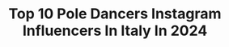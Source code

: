 ---
title: Top 10 Pole Dancers Instagram Influencers In Italy In 2024
description: >-
  Find top pole dancers Instagram influencers in Italy in 2024. Most popular hashtags: #poledance #love #poledancer #pole.
platform: Instagram
hits: 25
text_top: See the best Instagram profiles on inBeat.
text_bottom: Our search engine aggregates 25 Instagram influencers like this in Italy for you to contact.
profiles:
  - username: "brokendollhatesyou"
    fullname: >-
      Lauretta 🐙
    bio: >-
      stage animal • exotic pole dancer • tortellini & gin tonic lover • I happen to be caught on camera
    location: "Italy"
    followers: 44523
    engagement: 354
    commentsToLikes: 0.023272
    id: ck6tli28g61r50j710xkpigk4
    verified: false
    hashtags: "#dancersofinstagram, #sparklingseason, #showgirlslife, #quarantineanddance"
  - username: "_aniushka_"
    fullname: >-
      Anna
    bio: >-
      Model / actress / pole dancer @ubookermodels #ubookermodels 🎬Studio recitazione 💃🏻Insegno pole dance @anna.mypole
    location: "Italy"
    followers: 13784
    engagement: 468
    commentsToLikes: 0.038773
    id: ckap2ujjz0dr80i78y5b3ssyi
    verified: false
    hashtags: "#portrait, #blackandwhitephotography, #portraitphotography, #ubookermodels"
  - username: "vedmaria"
    fullname: >-
      Мария Ведерникова
    bio: >-
      ♈️ Enjoying the beauty of life✨ Russia-Italy Resident🇮🇹🇷🇺 Italian Design Furniture Commerce💰 🇮🇹 🇫🇷 🇬🇧 Interpreter🤓 Art Lover✨ Exotic Pole Dancer😱🧚🏻‍♀️
    location: "Italy"
    followers: 18465
    engagement: 194
    commentsToLikes: 0.027823
    id: ck0u0gwrdtmod0i191p8y1gpq
    verified: false
    hashtags: "#poleartist, #danza, #me, #pleasershoes"
  - username: "chiarasalvade"
    fullname: >-
      Chiara Salvadè Livonthepole🇮🇹
    bio: >-
      👠Exotic Pole Dancer ✨Owner @studio_salvade_livonthepole e @studiosalvade_finaleligure 🏆Many awards in pole competitions ⭐ Judge/workshops ➡️ DM
    location: "Italy"
    followers: 18909
    engagement: 245
    commentsToLikes: 0.018280
    id: ck5zo7nc5py0f0i14oj5rdklu
    verified: false
    hashtags: "#oldschool, #poledancerofinstagram, #poledanceofinstagram, #livonthepole"
  - username: "poshlady_s"
    fullname: >-
      Posh lady 📸(Sara)
    bio: >-
      Born and based in Milan☆ • Freelance Model • 💌poshlady@libero.it • • Pole Dancer: @saretta_ianni
    location: "Italy"
    followers: 7619
    engagement: 325
    commentsToLikes: 0.027107
    id: ck1359q7f0erw0i195qx9r9o2
    verified: false
    hashtags: "#bw, #love, #photooftheday, #instagood"
  - username: "francesprinivoice"
    fullname: >-
      𝙁𝙧𝙖𝙣𝙘𝙚𝙨𝙘𝙖 𝙋𝙧𝙞𝙣𝙞 𝙥𝙤𝙡𝙚 𝙙𝙖𝙣𝙘𝙚
    bio: >-
      Finalista TSQV, IGT etc 🤍@florence_poledance_studio in Oltrarno e a Campo di Marte 🥇Bikini 🥇ÉlitePoler 💄vitiligomodel @makeupforever 🇨🇦WorldGames19
    location: "Italy"
    followers: 23892
    engagement: 152
    commentsToLikes: 0.057827
    id: ckap6yoqyhx010i78pa4wujp7
    verified: false
    hashtags: "#firenzepole, #love, #florencepoledance, #fc"
  - username: "marikawaldorf"
    fullname: >-
      EXOTIC👠POLEDANCER
    bio: >-
      𝗙𝗘𝗠𝗜𝗡𝗜𝗦𝗧🧬 𝒕𝒓𝒂𝒗𝒆𝒍𝒊𝒏𝒈🌏𝒐𝒏🗺𝒎𝒚🧳𝒉𝒆𝒆𝒍𝒔👠 💕Owner @AtelierMarikaPoleMood & @waldorfjustsport 🥇 🥇 EPDC’19 S-D 🥉 EG🇩🇪 🥈 EM’18 🥉 EPDC’17
    location: "Italy"
    followers: 12944
    engagement: 312
    commentsToLikes: 0.050074
    id: ck9h9vjy3a4kf0j781uwoqu7o
    verified: false
    hashtags: "#gymmotivation, #feminist, #women, #feminism"
  - username: "90bibi"
    fullname: >-
      Bianca Breschi 🤸‍♀️
    bio: >-
      1°World Cup Tortosa 2019 WORLD CHAMPION 2018 ITALIAN CHAMPION 16/17/18/19/20 Is TOP asd Firenze / Vertical Overtraining asd Sassuolo
    location: "Italy"
    followers: 36392
    engagement: 314
    commentsToLikes: 0.055929
    id: ck6txe77hxboi0j71f8xqvbs5
    verified: false
    hashtags: "#polelife, #polelove, #polesport, #welovepole"
  - username: "claudia.bellitto"
    fullname: >-
      Claudia Bellitto
    bio: >-
      💊CLA10 @tsunaminutrition 🦋Aerial Performer for @elementz.art.entertainment 🇮🇹Pole Dance Instructor 💪🏻 FITNESS ADDICT Coach @Fr__performance #frsquad
    location: "Italy"
    followers: 18962
    engagement: 269
    commentsToLikes: 0.080067
    id: ck55pd8akabbg0i11nt034y3y
    verified: false
    hashtags: "#healthy, #poletrick, #art, #fitnessbody"
  - username: "nikykikka_"
    fullname: >-
      𝑁𝑖𝑐𝑜𝑙𝑒 𝑃𝑟𝑖𝑚𝑜 ♡
    bio: >-
      🥀𝒟𝓇𝑒𝒶𝓂𝑒𝓇 👠𝒮𝒽𝑜𝑒𝓈 𝑜𝒷𝓈𝑒𝓈𝓈𝑒𝒹 |ℬ𝓇𝒶𝓃𝒹 𝒫𝓇𝑜𝓂𝑜𝓉𝑒𝓇|
    location: "Italy"
    followers: 40007
    engagement: 409
    commentsToLikes: 0.058220
    id: ckap4uv2s8z4w0i78ymk4rkeb
    verified: false
    hashtags: "#stylish, #fashionshoes, #trendy, #highheelshoes"
---